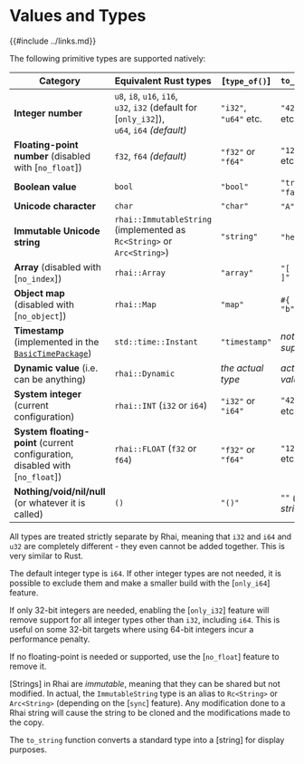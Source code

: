 Values and Types
===============

{{#include ../links.md}}

The following primitive types are supported natively:

| Category                                                                              | Equivalent Rust types                                                                                | [`type_of()`]         | `to_string()`         |
| ------------------------------------------------------------------------------------- | ---------------------------------------------------------------------------------------------------- | --------------------- | --------------------- |
| **Integer number**                                                                    | `u8`, `i8`, `u16`, `i16`, <br/>`u32`, `i32` (default for [`only_i32`]),<br/>`u64`, `i64` _(default)_ | `"i32"`, `"u64"` etc. | `"42"`, `"123"` etc.  |
| **Floating-point number** (disabled with [`no_float`])                                | `f32`, `f64` _(default)_                                                                             | `"f32"` or `"f64"`    | `"123.4567"` etc.     |
| **Boolean value**                                                                     | `bool`                                                                                               | `"bool"`              | `"true"` or `"false"` |
| **Unicode character**                                                                 | `char`                                                                                               | `"char"`              | `"A"`, `"x"` etc.     |
| **Immutable Unicode string**                                                          | `rhai::ImmutableString` (implemented as `Rc<String>` or `Arc<String>`)                               | `"string"`            | `"hello"` etc.        |
| **Array** (disabled with [`no_index`])                                                | `rhai::Array`                                                                                        | `"array"`             | `"[ ?, ?, ? ]"`       |
| **Object map** (disabled with [`no_object`])                                          | `rhai::Map`                                                                                          | `"map"`               | `#{ "a": 1, "b": 2 }` |
| **Timestamp** (implemented in the [`BasicTimePackage`]({{rootUrl}}/rust/packages.md)) | `std::time::Instant`                                                                                 | `"timestamp"`         | _not supported_       |
| **Dynamic value** (i.e. can be anything)                                              | `rhai::Dynamic`                                                                                      | _the actual type_     | _actual value_        |
| **System integer** (current configuration)                                            | `rhai::INT` (`i32` or `i64`)                                                                         | `"i32"` or `"i64"`    | `"42"`, `"123"` etc.  |
| **System floating-point** (current configuration, disabled with [`no_float`])         | `rhai::FLOAT` (`f32` or `f64`)                                                                       | `"f32"` or `"f64"`    | `"123.456"` etc.      |
| **Nothing/void/nil/null** (or whatever it is called)                                  | `()`                                                                                                 | `"()"`                | `""` _(empty string)_ |

All types are treated strictly separate by Rhai, meaning that `i32` and `i64` and `u32` are completely different -
they even cannot be added together. This is very similar to Rust.

The default integer type is `i64`. If other integer types are not needed, it is possible to exclude them and make a
smaller build with the [`only_i64`] feature.

If only 32-bit integers are needed, enabling the [`only_i32`] feature will remove support for all integer types other than `i32`, including `i64`.
This is useful on some 32-bit targets where using 64-bit integers incur a performance penalty.

If no floating-point is needed or supported, use the [`no_float`] feature to remove it.

[Strings] in Rhai are _immutable_, meaning that they can be shared but not modified.  In actual, the `ImmutableString` type
is an alias to `Rc<String>` or `Arc<String>` (depending on the [`sync`] feature).
Any modification done to a Rhai string will cause the string to be cloned and the modifications made to the copy.

The `to_string` function converts a standard type into a [string] for display purposes.
